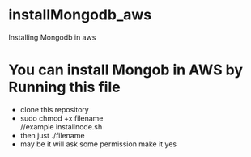 # installMongodb_aws
Installing Mongodb in aws

<h1>You can install Mongob in  AWS by Running this file</h1>
<ul>
  <li> clone this repository</li>
  <li>sudo chmod +x filename </li>//example installnode.sh
  <li> then just ./filename </li>
  <li>may be it will ask some permission make it yes </li>
   
  </ul>
 
 

